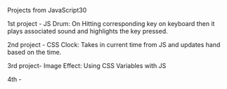 Projects from JavaScript30

1st project -
  JS Drum: On Hitting corresponding key on keyboard then it plays associated sound and highlights the key pressed.

2nd project -
  CSS Clock: Takes in current time from JS and updates hand based on the time.

3rd project-
  Image Effect: Using CSS Variables with JS

4th -
